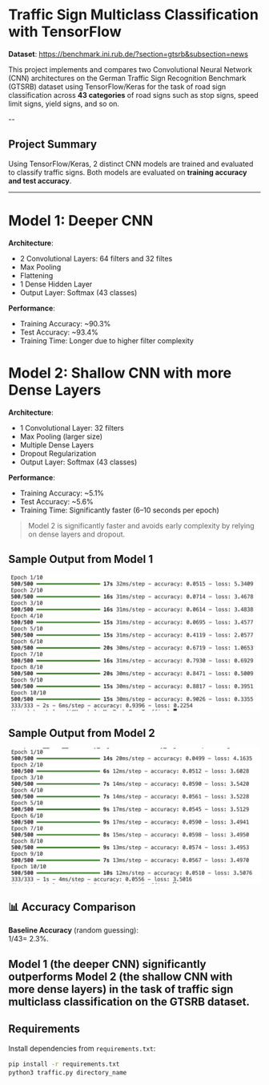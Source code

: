 # Traffic Sign Multiclass Classification with TensorFlow

**Dataset**: https://benchmark.ini.rub.de/?section=gtsrb&subsection=news

This project implements and compares two Convolutional Neural Network (CNN) architectures on the German Traffic Sign Recognition Benchmark (GTSRB) dataset using TensorFlow/Keras for the task of road sign classification across **43 categories** of road signs such as stop signs, speed limit signs, yield signs, and so on.

--

## Project Summary

Using TensorFlow/Keras, 2 distinct CNN models are trained and evaluated to classify traffic signs. Both models are evaluated on **training accuracy and test accuracy**.

--- 
# Model 1: Deeper CNN

**Architecture**:
- 2 Convolutional Layers: 64 filters and 32 filtes
- Max Pooling
- Flattening
- 1 Dense Hidden Layer
- Output Layer: Softmax (43 classes)

**Performance**:
- Training Accuracy: ~90.3%
- Test Accuracy: ~93.4%
- Training Time: Longer due to higher filter complexity

# Model 2: Shallow CNN with more Dense Layers

**Architecture**:
- 1 Convolutional Layer: 32 filters
- Max Pooling (larger size)
- Multiple Dense Layers
- Dropout Regularization
- Output Layer: Softmax (43 classes)

**Performance**:
- Training Accuracy: ~5.1%
- Test Accuracy: ~5.6%
- Training Time: Significantly faster (6–10 seconds per epoch)

> Model 2 is significantly faster and avoids early complexity by relying on dense layers and dropout.


## Sample Output from Model 1
![Model 1](image-1.png)

## Sample Output from Model 2
![Model 2](image.png)

## 📊 Accuracy Comparison

**Baseline Accuracy** (random guessing):  
1/43= 2.3%.

Model 1 (the deeper CNN) significantly outperforms Model 2 (the shallow CNN with more dense layers) in the task of traffic sign multiclass classification on the GTSRB dataset.
---

## Requirements

Install dependencies from `requirements.txt`:

```bash
pip install -r requirements.txt
python3 traffic.py directory_name
